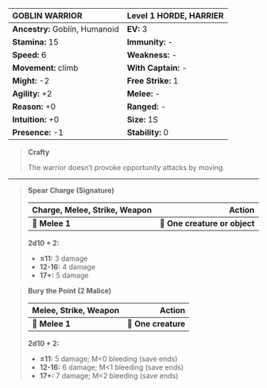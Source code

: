 | **GOBLIN WARRIOR**                       | Level 1 HORDE, HARRIER                   |
|:-----------------------------------------|:-----------------------------------------|
| **Ancestry:** Goblin, Humanoid           | **EV:** 3                                |
| **Stamina:** 15                          | **Immunity:** -                          |
| **Speed:** 6                             | **Weakness:** -                          |
| **Movement:** climb                      | **With Captain:** -                      |
| **Might:** -2                            | **Free Strike:** 1                       |
| **Agility:** +2                          | **Melee:** -                             |
| **Reason:** +0                           | **Ranged:** -                            |
| **Intuition:** +0                        | **Size:** 1S                             |
| **Presence:** -1                         | **Stability:** 0                         |

> **Crafty**
> 
> The warrior doesn’t provoke opportunity attacks by moving.

---

> **Spear Charge (Signature)**
> 
> | **Charge, Melee, Strike, Weapon** |                    **Action** |
> | --------------------------------- | -----------------------------:|
> | **📏 Melee 1**                    | **🎯 One creature or object** |
> 
> **2d10 + 2:**
> 
> - **≤11:** 3 damage
> - **12-16:** 4 damage
> - **17+:** 5 damage

> **Bury the Point (2 Malice)**
> 
> | **Melee, Strike, Weapon** |          **Action** |
> | ------------------------- | -------------------:|
> | **📏 Melee 1**            | **🎯 One creature** |
> 
> **2d10 + 2:**
> 
> - **≤11:** 5 damage; M<0 bleeding (save ends)
> - **12-16:** 6 damage; M<1 bleeding (save ends)
> - **17+:** 7 damage; M<2 bleeding (save ends)

